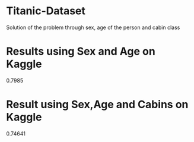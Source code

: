 # Titanic-Dataset
Solution of the problem through sex, age of the person and cabin class




# Results using Sex and Age on Kaggle
0.7985

# Result using Sex,Age and Cabins on Kaggle
0.74641
